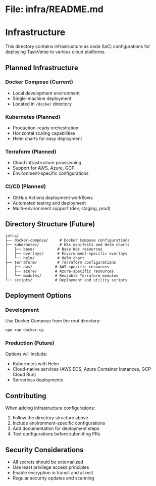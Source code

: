# File: infra/README.md

# Infrastructure

This directory contains infrastructure as code (IaC) configurations for deploying TaskVerse to various cloud platforms.

## Planned Infrastructure

### Docker Compose (Current)
- Local development environment
- Single-machine deployment
- Located in `/docker` directory

### Kubernetes (Planned)
- Production-ready orchestration
- Horizontal scaling capabilities
- Helm charts for easy deployment

### Terraform (Planned)
- Cloud infrastructure provisioning
- Support for AWS, Azure, GCP
- Environment-specific configurations

### CI/CD (Planned)
- GitHub Actions deployment workflows
- Automated testing and deployment
- Multi-environment support (dev, staging, prod)

## Directory Structure (Future)

```
infra/
├── docker-compose/     # Docker Compose configurations
├── kubernetes/         # K8s manifests and Helm charts
│   ├── base/          # Base K8s resources
│   ├── overlays/      # Environment-specific overlays
│   └── helm/          # Helm chart
├── terraform/         # Terraform configurations
│   ├── aws/          # AWS-specific resources
│   ├── azure/        # Azure-specific resources
│   └── modules/      # Reusable Terraform modules
└── scripts/          # Deployment and utility scripts
```

## Deployment Options

### Development
Use Docker Compose from the root directory:
```bash
npm run docker:up
```

### Production (Future)
Options will include:
- Kubernetes with Helm
- Cloud-native services (AWS ECS, Azure Container Instances, GCP Cloud Run)
- Serverless deployments

## Contributing

When adding infrastructure configurations:
1. Follow the directory structure above
2. Include environment-specific configurations
3. Add documentation for deployment steps
4. Test configurations before submitting PRs

## Security Considerations

- All secrets should be externalized
- Use least privilege access principles
- Enable encryption in transit and at rest
- Regular security updates and scanning